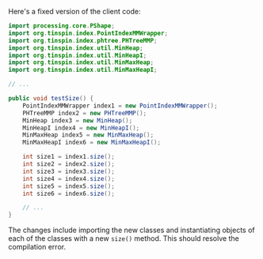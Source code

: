 Here's a fixed version of the client code:
```java
import processing.core.PShape;
import org.tinspin.index.PointIndexMMWrapper;
import org.tinspin.index.phtree.PHTreeMMP;
import org.tinspin.index.util.MinHeap;
import org.tinspin.index.util.MinHeapI;
import org.tinspin.index.util.MinMaxHeap;
import org.tinspin.index.util.MinMaxHeapI;

// ...

public void testSize() {
    PointIndexMMWrapper index1 = new PointIndexMMWrapper();
    PHTreeMMP index2 = new PHTreeMMP();
    MinHeap index3 = new MinHeap();
    MinHeapI index4 = new MinHeapI();
    MinMaxHeap index5 = new MinMaxHeap();
    MinMaxHeapI index6 = new MinMaxHeapI();

    int size1 = index1.size();
    int size2 = index2.size();
    int size3 = index3.size();
    int size4 = index4.size();
    int size5 = index5.size();
    int size6 = index6.size();

    // ...
}
```
The changes include importing the new classes and instantiating objects of each of the classes with a new `size()` method. This should resolve the compilation error.